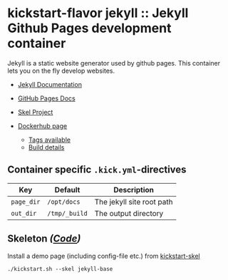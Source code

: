 
# kickstart-flavor jekyll :: Jekyll Github Pages development container

Jekyll is a static website generator used by github pages. This container
lets you on the fly develop websites.

- [Jekyll Documentation](https://jekyllrb.com/docs/home/)
- [GitHub Pages Docs](https://pages.github.com/)
- [Skel Project](https://github.com/infracamp/kickstart-skel/blob/master/jekyll-base/)

- [Dockerhub page](https://hub.docker.com/r/infracamp/kickstart-flavor-jekyll/)
    - [Tags available](https://hub.docker.com/r/infracamp/kickstart-flavor-jekyll/tags/)
    - [Build details](https://hub.docker.com/r/infracamp/kickstart-flavor-jekyll/builds/)


## Container specific `.kick.yml`-directives

| Key | Default | Description |
|----------------|----------------|---------------------|
| `page_dir`     | `/opt/docs`          | The jekyll site root path |
| `out_dir`      | `/tmp/_build`        | The output directory |

## Skeleton *([Code](https://github.com/infracamp/kickstart-skel/tree/master/jekyll-base))*

Install a demo page (including config-file etc.) from [kickstart-skel](http://github.com/infracamp/kickstart-skel)

```
./kickstart.sh --skel jekyll-base
```


